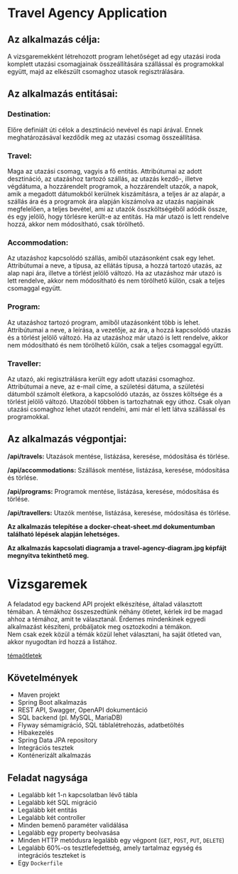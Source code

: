 # Travel Agency Application

## Az alkalmazás célja:

A vizsgaremekként létrehozott program lehetőséget ad egy utazási iroda komplett utazási csomagjainak összeállítására 
szállással és programokkal együtt, majd az elkészült csomaghoz utasok regisztrálására.

## Az alkalmazás entitásai:

### Destination:
Előre definiált úti célok a desztináció nevével és napi árával. Ennek meghatározásával kezdődik meg az utazási csomag
összeállítása.

### Travel:
Maga az utazási csomag, vagyis a fő entitás. Attribútumai az adott desztináció, az utazáshoz tartozó szállás, az utazás
kezdő-, illetve végdátuma, a hozzárendelt programok, a hozzárendelt utazók, a napok, amik a megadott dátumokból kerülnek
kiszámításra, a teljes ár az alapár, a szállás ára és a programok ára alapján kiszámolva az utazás napjainak megfelelően,
a teljes bevétel, ami az utazók összköltségéből adódik össze, és egy jelölő, hogy törlésre került-e az entitás. Ha már
utazó is lett rendelve hozzá, akkor nem módosítható, csak törölhető.

### Accommodation:
Az utazáshoz kapcsolódó szállás, amiből utazásonként csak egy lehet. Attribútumai a neve, a típusa, az ellátás típusa,
a hozzá tartozó utazás, az alap napi ára, illetve a törlést jelölő változó. Ha az utazáshoz már utazó is lett rendelve, 
akkor nem módosítható és nem törölhető külön, csak a teljes csomaggal együtt.

### Program:
Az utazáshoz tartozó program, amiből utazásonként több is lehet. Attribútumai a neve, a leírása, a vezetője, az ára,
a hozzá kapcsolódó utazás és a törlést jelölő változó. Ha az utazáshoz már utazó is lett rendelve, akkor nem módosítható
és nem törölhető külön, csak a teljes csomaggal együtt.

### Traveller:
Az utazó, aki regisztrálásra került egy adott utazási csomaghoz. Attribútumai a neve, az e-mail címe, a születési dátuma,
a születési dátumból számolt életkora, a kapcsolódó utazás, az összes költsége és a törlést jelölő változó. Utazóból 
többen is tartozhatnak egy úthoz. Csak olyan utazási csomaghoz lehet utazót rendelni, ami már el lett látva szállással 
és programokkal.

## Az alkalmazás végpontjai:

**/api/travels:**
Utazások mentése, listázása, keresése, módosítása és törlése.

**/api/accommodations:**
Szállások mentése, listázása, keresése, módosítása és törlése.

**/api/programs:**
Programok mentése, listázása, keresése, módosítása és törlése.

**/api/travellers:**
Utazók mentése, listázása, keresése, módosítása és törlése.

**Az alkalmazás telepítése a docker-cheat-sheet.md dokumentumban található lépések alapján lehetséges.**

**Az alkalmazás kapcsolati diagramja a travel-agency-diagram.jpg képfájt megnyitva tekinthető meg.**








# Vizsgaremek

A feladatod egy backend API projekt elkészítése, általad választott témában. 
A témákhoz összeszedtünk néhány ötletet, kérlek írd be magad ahhoz a témához, amit te választanál. Érdemes mindenkinek egyedi alkalmazást készíteni, próbáljatok meg osztozkodni a témákon.  
Nem csak ezek közül a témák közül lehet választani, ha saját ötleted van, akkor nyugodtan írd hozzá a listához.

[témaötletek](https://docs.google.com/document/d/1ct21ZzbqeV0_Zvw_0k_dwjtEQVKa7aLqE49pB1Uq1eI/edit?usp=sharing)

## Követelmények

* Maven projekt
* Spring Boot alkalmazás
* REST API, Swagger, OpenAPI dokumentáció
* SQL backend (pl. MySQL, MariaDB)
* Flyway sémamigráció, SQL táblalétrehozás, adatbetöltés
* Hibakezelés
* Spring Data JPA repository
* Integrációs tesztek
* Konténerizált alkalmazás

## Feladat nagysága

* Legalább két 1-n kapcsolatban lévő tábla
* Legalább két SQL migráció
* Legalább két entitás
* Legalább két controller
* Minden bemenő paraméter validálása
* Legalább egy property beolvasása
* Minden HTTP metódusra legalább egy végpont (`GET`, `POST`, `PUT`, `DELETE`)
* Legalább 60%-os tesztlefedettség, amely tartalmaz egység és integrációs teszteket is
* Egy `Dockerfile`
